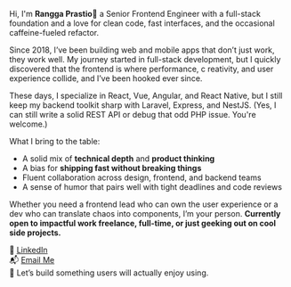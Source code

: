 Hi, I'm **Rangga Prastio**👋 
a Senior Frontend Engineer with a full-stack foundation and a love for clean code, fast interfaces, and the occasional caffeine-fueled refactor.

Since 2018, I’ve been building web and mobile apps that don’t just work, they work well. 
My journey started in full-stack development, but I quickly discovered that the frontend is where performance, c
reativity, and user experience collide, and I’ve been hooked ever since.

These days, I specialize in React, Vue, Angular, and React Native, but I still keep my backend toolkit sharp with Laravel, Express, and NestJS. (Yes, I can still write a solid REST API or debug that odd PHP issue. You're welcome.)

What I bring to the table:
- A solid mix of **technical depth** and **product thinking**
- A bias for **shipping fast without breaking things**
- Fluent collaboration across design, frontend, and backend teams
- A sense of humor that pairs well with tight deadlines and code reviews

Whether you need a frontend lead who can own the user experience or a dev who can translate chaos into components, I’m your person.
**Currently open to impactful work freelance, full-time, or just geeking out on cool side projects.**

💬 [LinkedIn](https://www.linkedin.com/in/hikidev/)<br>
📬 [Email Me](mailto:ranggaprastio123@gmail.com?subject=Let's%20Collaborate&body=Hi%20Rangga%2C%0D%0A%0D%0AI%20came%20across%20your%20GitHub%20profile%20and%20was%20really%20impressed%20by%20your%20frontend%20work.%20I'd%20love%20to%20connect%20and%20discuss%20a%20potential%20collaboration%20or%20opportunity.%0D%0A%0D%0ALooking%20forward%20to%20hearing%20from%20you!%0D%0A%0D%0A–%20[Your%20Name])<br>
🤝 Let’s build something users will actually enjoy using.
